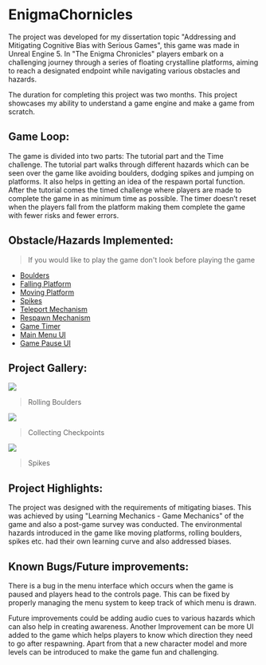 # EnigmaChornicles
The project was developed for my dissertation topic "Addressing and Mitigating Cognitive Bias with Serious Games", this game was made in Unreal Engine 5. In "The Enigma Chronicles" players embark on a challenging journey through a series of floating crystalline platforms, aiming to reach a designated endpoint while navigating various obstacles and hazards.

The duration for completing this project was two months. This project showcases my ability to understand a game engine and make a game from scratch.

## Game Loop:
The game is divided into two parts: The tutorial part and the Time challenge. The tutorial part walks through different hazards which can be seen over the game like avoiding boulders, dodging spikes and jumping on platforms. It also helps in getting an idea of the respawn portal function. After the tutorial comes the timed challenge where players are made to complete the game in as minimum time as possible. The timer doesn’t reset when the players fall from the platform making them complete the game with fewer risks and fewer errors.

## Obstacle/Hazards Implemented:
> If you would like to play the game don't look before playing the game
- [Boulders](Content/Project_Image/Boulders)
- [Falling Platform](Content/Project_Image/Broken%20Platform)
- [Moving Platform](Content/Project_Image/Moving%20Platform)
- [Spikes](Content/Project_Image/Spikes)
- [Teleport Mechanism](Content/Project_Image/Teleport%20Mechanism)
- [Respawn Mechanism](Content/Project_Image/Respawn%20Mechanism)
- [Game Timer](Content/Project_Image/Game%20Timer)
- [Main Menu UI](Content/Project_Image/Main%20Menu%20UI)
- [Game Pause UI](Content/Project_Image/Game%20Pause%20UI)


## Project Gallery:
![](Content/Project_Image/Gallery/csc8599-1.gif)
> Rolling Boulders

![](Content/Project_Image/Gallery/csc8599-2.gif)
> Collecting Checkpoints

![](Content/Project_Image/Gallery/csc8599-3.gif)
> Spikes

## Project Highlights:
The project was designed with the requirements of mitigating biases. This was achieved by using "Learning Mechanics - Game Mechanics" of the game and also a post-game survey was conducted. The environmental hazards introduced in the game like moving platforms, rolling boulders, spikes etc. had their own learning curve and also addressed biases.

## Known Bugs/Future improvements:
There is a bug in the menu interface which occurs when the game is paused and players head to the controls page. This can be fixed by properly managing the menu system to keep track of which menu is drawn.

Future improvements could be adding audio cues to various hazards which can also help in creating awareness. Another Improvement can be more UI added to the game which helps players to know which direction they need to go after respawning. Apart from that a new character model and more levels can be introduced to make the game fun and challenging.
